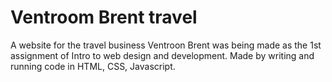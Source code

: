 # Ventroom Brent travel
A website for the travel business Ventroon Brent was being made as the 1st assignment of Intro to web design and development.
Made by writing and running code in HTML, CSS, Javascript.
